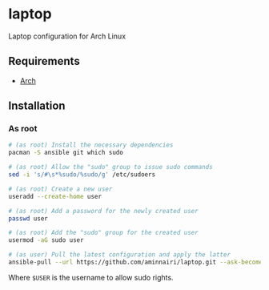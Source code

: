 # laptop

Laptop configuration for Arch Linux

## Requirements

- [Arch](https://archlinux.org/)

## Installation

### As root

```bash
# (as root) Install the necessary dependencies
pacman -S ansible git which sudo

# (as root) Allow the "sudo" group to issue sudo commands
sed -i 's/#\s*%sudo/%sudo/g' /etc/sudoers

# (as root) Create a new user
useradd --create-home user

# (as root) Add a password for the newly created user
passwd user

# (as root) Add the "sudo" group for the created user
usermod -aG sudo user

# (as user) Pull the latest configuration and apply the latter
ansible-pull --url https://github.com/aminnairi/laptop.git --ask-become-pass
```

Where `$USER` is the username to allow sudo rights.
